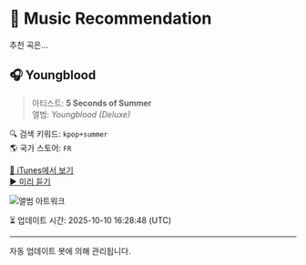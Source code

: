 
# 🎵 Music Recommendation

추천 곡은...

## 🎧 Youngblood  
> 아티스트: **5 Seconds of Summer**  
> 앨범: _Youngblood (Deluxe)_  

🔍 검색 키워드: `kpop+summer`  
🌎 국가 스토어: `FR`

[🔗 iTunes에서 보기](https://music.apple.com/fr/album/youngblood/1369109074?i=1369109322&uo=4)  
[▶️ 미리 듣기](https://audio-ssl.itunes.apple.com/itunes-assets/AudioPreview122/v4/e5/82/f2/e582f218-0fb9-766c-1057-034f0223535b/mzaf_13855453350581360731.plus.aac.p.m4a)

![앨범 아트워크](https://is1-ssl.mzstatic.com/image/thumb/Music126/v4/dc/98/51/dc9851bd-9521-6fcb-c4b7-499f23b05498/18UMGIM09114.rgb.jpg/100x100bb.jpg)

⏳ 업데이트 시간: 2025-10-10 16:28:48 (UTC)

---
자동 업데이트 봇에 의해 관리됩니다.
